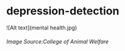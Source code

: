# depression-detection
![Alt text](mental health.jpg)
###### Image Source:College of Animal Welfare

